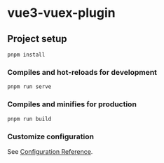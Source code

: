 # vue3-vuex-plugin

## Project setup
```
pnpm install
```

### Compiles and hot-reloads for development
```
pnpm run serve
```

### Compiles and minifies for production
```
pnpm run build
```

### Customize configuration
See [Configuration Reference](https://cli.vuejs.org/config/).
